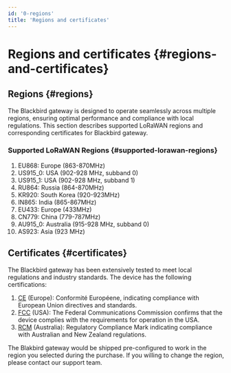 ```yaml
---
id: '0-regions'
title: 'Regions and certificates'
---
```


# Regions and certificates {#regions-and-certificates}

## Regions {#regions}

The Blackbird gateway is designed to operate seamlessly across multiple regions, ensuring optimal performance and compliance with local regulations. This section describes supported LoRaWAN regions and corresponding certificates for Blackbird gateway.

### Supported LoRaWAN Regions {#supported-lorawan-regions}

1. EU868: Europe (863-870MHz)
2. US915_0: USA (902-928 MHz, subband 0)
3. US915_1: USA (902-928 MHz, subband 1)
4. RU864: Russia (864-870MHz)
5. KR920: South Korea (920-923MHz)
6. IN865: India (865-867MHz)
7. EU433: Europe (433MHz)
8. CN779: China (779-787MHz)
9. AU915_0: Australia (915-928 MHz, subband 0)
10. AS923: Asia (923 MHz)

## Certificates {#certificates}

The Blackbird gateway has been extensively tested to meet local regulations and industry standards. The device has the following certifications:

1. [CE](RAK7289CV2H_RAK7289V2H_CE_Certification.pdf) (Europe): Conformité Européene, indicating compliance with European Union directives and standards.
2. [FCC](RAK7289CV2H_RAK7289V2H_FCC_Certification.pdf) (USA): The Federal Communications Commission confirms that the device complies with the requirements for operation in the USA.
3. [RCM](RAK7289CV2H_RAK7289V2H_RCM_Certification.pdf) (Australia): Regulatory Compliance Mark indicating compliance with Australian and New Zealand regulations.

The Blakbird gateway would be shipped pre-configured to work in the region you selected during the purchase. If you willing to change the region, please contact our support team.
